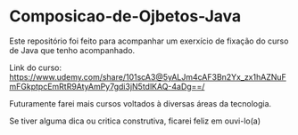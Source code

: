 # Composicao-de-Ojbetos-Java
Este repositório foi feito para acompanhar um exerxício de fixação do curso de Java que tenho acompanhado.

Link do curso: https://www.udemy.com/share/101scA3@5yALJm4cAF3Bn2Yx_zx1hAZNuFmFGkptpcEmRtR9AtyAmPy7gdi3jN5tdlKAQ-4aDg==/

Futuramente farei mais cursos voltados à diversas áreas da tecnologia.

Se tiver alguma dica ou critica construtiva, ficarei feliz em ouvi-lo(a)
